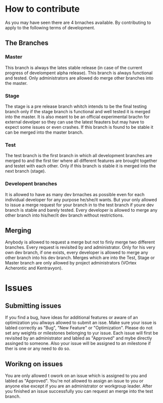 # How to contribute #

As you may have seen there are 4 brnaches available.
By contributing to apply to the following terms of development.

## The Branches ##
### Master ###
This branch is always the lates stable release (in case of the current progress 
of develompent alpha release).
This branch is always functional and tested.
Only administrators are allowed do merge other branches into the master.

### Stage ###
The stage is a pre release branch whitch intends to be the final testing branch
only if the stage branch is functional and well tested it is merged into the master.
It is also meant to be an official experimental brachn for external develper so 
they can use the latest feauters but may have to expect some issues or even crashes.
If this branch is found to be stable it can be merged into the master branch.

### Test ###
The test branch is the first branch in which all development branches are merged 
to and the first tier where all different features are brought together and 
testet with each other.
Only if this branch is stable it is merged into the next branch (stage).

### Developent branches ###
It is allowed to have as many dev brnaches as possible even for each individual 
developer for any purpose he/she/it wants.
But your only allowed to issue a merge request for your branch in to the test 
branch if youre dev branch is stable and barely tested.
Every developer is allowed to merge any other branch into his/her/it dev branch 
without restrictions.

## Merging ##
Anybody is allowed to request a merge but not to finly merge two different branches.
Every request is revisited by and administrator.
Only for his very own dev branch, if one exists, every developer is allowed to
merge any other branch into his dev branch.
Merges which are into the Test, Stage or Master branch are only allowed by
project administrators (VOrtex Acherontic and Kentravyon).

# Issues #

## Submitting issues ##
If you find a bug, have ideas for additional features or aware of an optimization
you allways allowed to submit an isse.
Make sure your issue is labled correctly as "Bug", "New Feature" or "Optimization".
Please do not set any weights or milestones belonging to yur issue.
Each issue will first be revisited by an administrator and labled as "Approved"
and mybe directly assinged to someone.
Also your issue will be assigned to an milestone if ther is one or any need to 
do so.

## Worikng on issues ##
You are only allowed t owork on an issue which is assigned to you and labled as 
"Approved".
You're not allowed to assign an issue to you or anyone else except if you are an 
administrator or workgroup leader.
After you finished an issue successfully you can request an merge into the test 
branch.